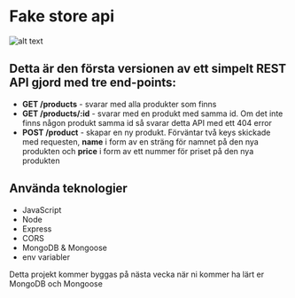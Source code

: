# Fake store api

![alt text](https://scontent-arn2-1.xx.fbcdn.net/v/t1.6435-9/179724720_5733102616707605_5196641357823965706_n.jpg?stp=dst-jpg_p320x320&_nc_cat=106&ccb=1-7&_nc_sid=8631f5&_nc_ohc=Q3q-7FGRFNgAX-QkibL&_nc_ht=scontent-arn2-1.xx&oh=00_AT-wm686oGi8eCUJrLPQLYZf5o2jb6vLPE8FcEzKoQzlyw&oe=6313F3BB)

## Detta är den första versionen av ett simpelt REST API gjord med tre end-points:

-   **GET /products** - svarar med alla produkter som finns
-   **GET /products/:id** - svarar med en produkt med samma id. Om det inte finns någon produkt samma id så svarar detta API med ett 404 error
-   **POST /product** - skapar en ny produkt. Förväntar två keys skickade med requesten, **name** i form av en sträng för namnet på den nya produkten och **price** i form av ett nummer för priset på den nya produkten

## Använda teknologier

-   JavaScript
-   Node
-   Express
-   CORS
-   MongoDB & Mongoose
-   env variabler

Detta projekt kommer byggas på nästa vecka när ni kommer ha lärt er MongoDB och Mongoose
